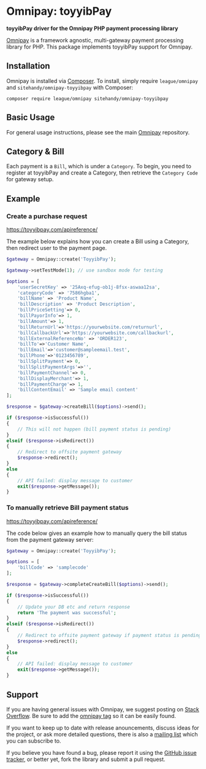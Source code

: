 # Omnipay: toyyibPay

**toyyibPay driver for the Omnipay PHP payment processing library**

[Omnipay](https://github.com/thephpleague/omnipay) is a framework agnostic, multi-gateway payment
processing library for PHP. This package implements toyyibPay support for Omnipay.

## Installation

Omnipay is installed via [Composer](http://getcomposer.org/). To install, simply require `league/omnipay` and `sitehandy/omnipay-toyyibpay` with Composer:

```
composer require league/omnipay sitehandy/omnipay-toyyibpay
```

## Basic Usage

For general usage instructions, please see the main [Omnipay](https://github.com/thephpleague/omnipay)
repository.

## Category & Bill
Each payment is a `Bill`, which is under a `Category`. To begin, you need to register at toyyibPay and create a Category, then retrieve the `Category Code` for gateway setup.

## Example

### Create a purchase request
https://toyyibpay.com/apireference/

The example below explains how you can create a Bill using a Category, then redirect user to the payment page.

```php
$gateway = Omnipay::create('ToyyibPay');

$gateway->setTestMode(1); // use sandbox mode for testing

$options = [
    'userSecretKey' => '25Axq-efug-ob1j-8fsx-aswaa12sa',
    'categoryCode' => '7586hgba1',
    'billName' => 'Product Name',
    'billDescription' => 'Product Description',
    'billPriceSetting'=> 0,
    'billPayorInfo'=> 1,
    'billAmount'=> 1,
    'billReturnUrl'=>'https://yourwebsite.com/returnurl',
    'billCallbackUrl'=>'https://yourwebsite.com/callbackurl',
    'billExternalReferenceNo' => 'ORDER123',
    'billTo'=>'Customer Name',
    'billEmail'=>'customer@sampleemail.test',
    'billPhone'=>'0123456789',
    'billSplitPayment'=> 0,
    'billSplitPaymentArgs'=>'',
    'billPaymentChannel'=> 0,
    'billDisplayMerchant'=> 1,
    'billPaymentCharge'=> 1,
    'billContentEmail' => 'Sample email content'
];

$response = $gateway->createBill($options)->send();

if ($response->isSuccessful())
{
    // This will not happen (bill payment status is pending)
}
elseif ($response->isRedirect())
{
    // Redirect to offsite payment gateway
    $response->redirect();
}
else
{
    // API failed: display message to customer
    exit($response->getMessage());
}
```


### To manually retrieve Bill payment status
https://toyyibpay.com/apireference/

The code below gives an example how to manually query the bill status from the payment gateway server:

```php
$gateway = Omnipay::create('ToyyibPay');

$options = [
    'billCode' => 'samplecode'
];

$response = $gateway->completeCreateBill($options)->send();

if ($response->isSuccessful())
{
	// Update your DB etc and return response
    return 'The payment was successful';
}
elseif ($response->isRedirect())
{
    // Redirect to offsite payment gateway if payment status is pending    
    $response->redirect();
}
else
{
	// API failed: display message to customer
    exit($response->getMessage());
}
```

## Support

If you are having general issues with Omnipay, we suggest posting on
[Stack Overflow](http://stackoverflow.com/). Be sure to add the
[omnipay tag](http://stackoverflow.com/questions/tagged/omnipay) so it can be easily found.

If you want to keep up to date with release anouncements, discuss ideas for the project,
or ask more detailed questions, there is also a [mailing list](https://groups.google.com/forum/#!forum/omnipay) which
you can subscribe to.

If you believe you have found a bug, please report it using the [GitHub issue tracker](https://github.com/sitehandy/omnipay-toyyibpay/issues),
or better yet, fork the library and submit a pull request.